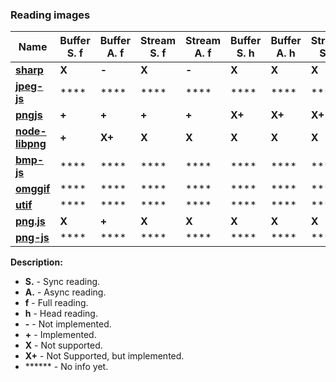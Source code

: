 ### Reading images

| **Name** | **Buffer S. f** | **Buffer A. f** | **Stream S. f** | **Stream A. f** | **Buffer S. h** | **Buffer A. h** | **Stream S. h** | **Stream A. h** |
| --- | --- | --- | --- | --- | --- | --- | --- | --- |
| [**sharp**](https://github.com/lovell/sharp) | **X** | **-** | **X** | **-** | **X** | **X** | **X** | **X** |
| [**jpeg-js**](https://github.com/eugeneware/jpeg-js) | **** | **** | **** | **** | **** | **** | **** | **** |
| [**pngjs**](https://github.com/lukeapage/pngjs) | **+** | **+** | **+** | **+** | **X+** | **X+** | **X+** | **X+** |
| [**node-libpng**](https://github.com/Prior99/node-libpng) | **+** | **X+** | **X** | **X** | **X** | **X** | **X** | **X** |
| [**bmp-js**](https://github.com/shaozilee/bmp-js) | **** | **** | **** | **** | **** | **** | **** | **** |
| [**omggif**](https://github.com/deanm/omggif) | **** | **** | **** | **** | **** | **** | **** | **** |
| [**utif**](https://github.com/photopea/UTIF.js) | **** | **** | **** | **** | **** | **** | **** | **** |
| [**png.js**](https://github.com/arian/pngjs) | **X** | **+** | **X** | **X** | **X** | **X** | **X** | **X** |
| [**png-js**](https://github.com/foliojs/png.js) | **** | **** | **** | **** | **** | **** | **** | **** |

**Description:**
* **S.** - Sync reading.
* **A.** - Async reading.
* **f** - Full reading.
* **h** - Head reading.
* **-** - Not implemented.
* **+** - Implemented.
* **X** - Not supported.
* **X+** - Not Supported, but implemented.
* ****** - No info yet.